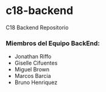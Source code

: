 # c18-backend

C18 Backend Repositorio

### Miembros del Equipo BackEnd:

- Jonathan Riffo
- Giselle Cifuentes
- Miguel Brown
- Marcos Barcia
- Bruno Henriquez